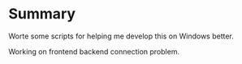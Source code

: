 # Summary

Worte some scripts for helping me develop this on Windows better.

Working on frontend backend connection problem.